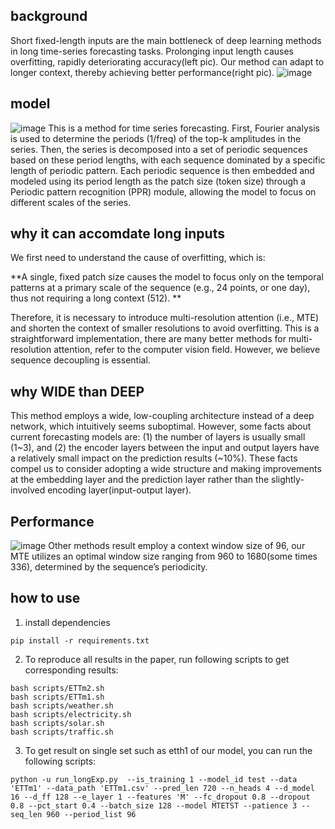 ## background
Short fixed-length inputs are the main bottleneck of deep learning methods in long time-series forecasting tasks. Prolonging input length causes overfitting, rapidly deteriorating accuracy(left pic). Our method can adapt to longer context, thereby achieving better performance(right pic).
![image](https://github.com/Houyikai/MTE/assets/39182537/b2a37717-cda2-44d3-a0a5-adef22f95c6e)

## model
![image](https://github.com/Houyikai/MTE/assets/39182537/4165815c-97f9-46f8-a635-787a5bf4e5c2)
This is a method for time series forecasting. First, Fourier analysis is used to determine the periods (1/freq) of the top-k amplitudes in the series. Then, the series is decomposed into a set of periodic sequences based on these period lengths, with each sequence dominated by a specific length of periodic pattern. Each periodic sequence is then embedded and modeled using its period length as the patch size (token size) through a Periodic pattern recognition (PPR) module, allowing the model to focus on different scales of the series.

## why it can accomdate long inputs 
We first need to understand the cause of overfitting, which is:

**A single, fixed patch size causes the model to focus only on the temporal patterns at a primary scale of the sequence (e.g., 24 points, or one day), thus not requiring a long context (512). **

Therefore, it is necessary to introduce multi-resolution attention (i.e., MTE) and shorten the context of smaller resolutions to avoid overfitting. This is a straightforward implementation,  there are many better methods for multi-resolution attention, refer to the computer vision field. However, we believe sequence decoupling is essential.

## why WIDE than DEEP
This method employs a wide, low-coupling architecture instead of a deep network, which intuitively seems suboptimal. However, some facts about current forecasting models are: (1) the number of layers is usually small (1~3), and (2) the encoder layers between the input and output layers have a relatively small impact on the prediction results (~10%). These facts compel us to consider adopting a wide structure and making improvements at the embedding layer and the prediction layer rather than the slightly-involved encoding layer(input-output layer).

## Performance
![image](https://github.com/Houyikai/MTE/assets/39182537/81e89266-7adc-45a3-ac5e-033bf1b6c8e6)
Other methods result employ a context window size of 96, our MTE utilizes an optimal window size ranging from 960 to 1680(some times 336), determined by the sequence’s periodicity.

## how to use
1. install dependencies 
```
pip install -r requirements.txt
```

2. To reproduce all results in the paper, run following scripts to get corresponding results:
```
bash scripts/ETTm2.sh
bash scripts/ETTm1.sh
bash scripts/weather.sh
bash scripts/electricity.sh
bash scripts/solar.sh
bash scripts/traffic.sh
```

3. To get result on single set such as etth1 of our model, you can run the following scripts:
```
python -u run_longExp.py  --is_training 1 --model_id test --data 'ETTm1' --data_path 'ETTm1.csv' --pred_len 720 --n_heads 4 --d_model 16 --d_ff 128 --e_layer 1 --features 'M' --fc_dropout 0.8 --dropout 0.8 --pct_start 0.4 --batch_size 128 --model MTETST --patience 3 --seq_len 960 --period_list 96
```
